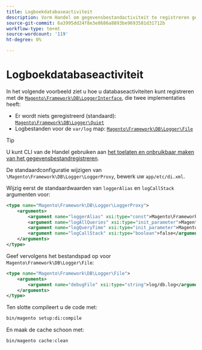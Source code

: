 ```yaml
---
title: Logboekdatabaseactiviteit
description: Vorm Handel om gegevensbestandactiviteit te registreren gebruikend de interface van de Registrator.
source-git-commit: 6a3995dd24f8e3e8686a8893be9693581d31712b
workflow-type: tm+mt
source-wordcount: '119'
ht-degree: 0%

---
```



# Logboekdatabaseactiviteit

In het volgende voorbeeld ziet u hoe u databaseactiviteiten kunt registreren met de [`Magento\Framework\DB\LoggerInterface`][interface], die twee implementaties heeft:

- Er wordt niets geregistreerd (standaard): [`Magento\Framework\DB\Logger\Quiet`][quiet]
- Logbestanden voor de `var/log` map: [`Magento\Framework\DB\Logger\File`][file]

>[!TIP]
>
>U kunt CLI van de Handel gebruiken aan [het toelaten en onbruikbaar maken van het gegevensbestandregistreren](../cli/enable-logging.md#database-logging).

De standaardconfiguratie wijzigen van `\Magento\Framework\DB\Logger\LoggerProxy`, bewerk uw `app/etc/di.xml`.

Wijzig eerst de standaardwaarden van `loggerAlias` en `logCallStack` argumenten voor:

```xml
<type name="Magento\Framework\DB\Logger\LoggerProxy">
    <arguments>
        <argument name="loggerAlias" xsi:type="const">Magento\Framework\DB\Logger\LoggerProxy::LOGGER_ALIAS_FILE</argument>
        <argument name="logAllQueries" xsi:type="init_parameter">Magento\Framework\Config\ConfigOptionsListConstants::CONFIG_PATH_DB_LOGGER_LOG_EVERYTHING</argument>
        <argument name="logQueryTime" xsi:type="init_parameter">Magento\Framework\Config\ConfigOptionsListConstants::CONFIG_PATH_DB_LOGGER_QUERY_TIME_THRESHOLD</argument>
        <argument name="logCallStack" xsi:type="boolean">false</argument>
    </arguments>
</type>
```

Geef vervolgens het bestandspad op voor `Magento\Framework\DB\Logger\File`:

```xml
<type name="Magento\Framework\DB\Logger\File">
    <arguments>
        <argument name="debugFile" xsi:type="string">log/db.log</argument>
    </arguments>
</type>
```

Ten slotte compileert u de code met:

```bash
bin/magento setup:di:compile
```

En maak de cache schoon met:

```bash
bin/magento cache:clean
```

<!-- link definitions -->

[file]: https://github.com/magento/magento2/blob/2.4/lib/internal/Magento/Framework/DB/Logger/File.php
[interface]: https://github.com/magento/magento2/blob/2.4/lib/internal/Magento/Framework/DB/LoggerInterface.php
[quiet]: https://github.com/magento/magento2/blob/2.4/lib/internal/Magento/Framework/DB/Logger/Quiet.php
